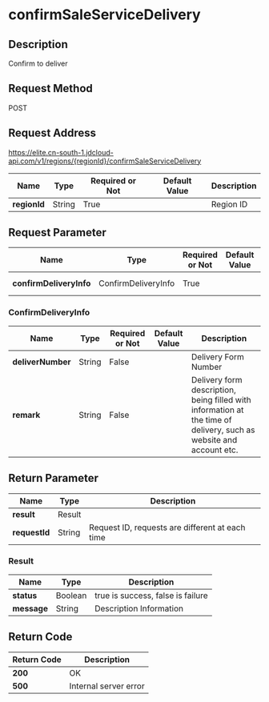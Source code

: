 # confirmSaleServiceDelivery


## Description
Confirm to deliver

## Request Method
POST

## Request Address
https://elite.cn-south-1.jdcloud-api.com/v1/regions/{regionId}/confirmSaleServiceDelivery

|Name|Type|Required or Not|Default Value|Description|
|---|---|---|---|---|
|**regionId**|String|True| |Region ID|

## Request Parameter
|Name|Type|Required or Not|Default Value|Description|
|---|---|---|---|---|
|**confirmDeliveryInfo**|ConfirmDeliveryInfo|True| |Delivery Information|

### ConfirmDeliveryInfo
|Name|Type|Required or Not|Default Value|Description|
|---|---|---|---|---|
|**deliverNumber**|String|False| |Delivery Form Number|
|**remark**|String|False| |Delivery form description, being filled with information at the time of delivery, such as website and account etc.|

## Return Parameter
|Name|Type|Description|
|---|---|---|
|**result**|Result| |
|**requestId**|String|Request ID, requests are different at each time|

### Result
|Name|Type|Description|
|---|---|---|
|**status**|Boolean|true is success, false is failure|
|**message**|String|Description Information|

## Return Code
|Return Code|Description|
|---|---|
|**200**|OK|
|**500**|Internal server error|
